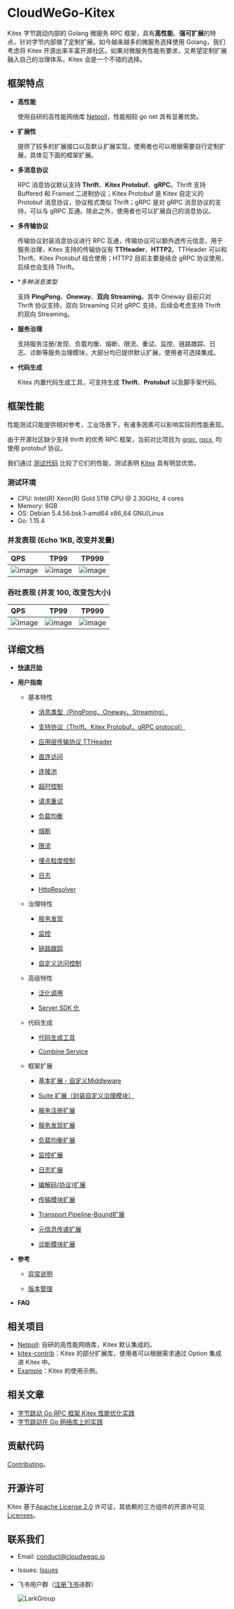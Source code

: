 # CloudWeGo-Kitex

Kitex 字节跳动内部的 Golang 微服务 RPC 框架，具有**高性能**、**强可扩展**的特点，针对字节内部做了定制扩展。如今越来越多的微服务选择使用 Golang，我们考虑将 Kitex 开源出来丰富开源社区。如果对微服务性能有要求，又希望定制扩展融入自己的治理体系，Kitex 会是一个不错的选择。

## 框架特点

- **高性能**

  使用自研的高性能网络库 [Netpoll](https://github.com/cloudwego/netpoll)，性能相较 go net 具有显著优势。

- **扩展性**

  提供了较多的扩展接口以及默认扩展实现，使用者也可以根据需要自行定制扩展，具体见下面的框架扩展。

- **多消息协议**

  RPC 消息协议默认支持 **Thrift**、**Kitex Protobuf**、**gRPC**。Thrift 支持 Buffered 和 Framed 二进制协议；Kitex Protobuf 是 Kitex 自定义的 Protobuf 消息协议，协议格式类似 Thrift；gRPC 是对 gRPC 消息协议的支持，可以与 gRPC 互通。除此之外，使用者也可以扩展自己的消息协议。

- **多传输协议**

  传输协议封装消息协议进行 RPC 互通，传输协议可以额外透传元信息，用于服务治理，Kitex 支持的传输协议有 **TTHeader**、**HTTP2**。TTHeader 可以和 Thrift、Kitex Protobuf 结合使用；HTTP2 目前主要是结合 gRPC 协议使用，后续也会支持 Thrift。

- **多种消息类型*

  支持 **PingPong**、**Oneway**、**双向 Streaming**。其中 Oneway 目前只对 Thrift 协议支持，双向 Streaming 只对 gRPC 支持，后续会考虑支持 Thrift 的双向 Streaming。

- **服务治理**


  支持服务注册/发现、负载均衡、熔断、限流、重试、监控、链路跟踪、日志、诊断等服务治理模块，大部分均已提供默认扩展，使用者可选择集成。

- **代码生成**

  Kitex 内置代码生成工具，可支持生成 **Thrift**、**Protobuf** 以及脚手架代码。

## 框架性能

性能测试只能提供相对参考，工业场景下，有诸多因素可以影响实际的性能表现。

由于开源社区缺少支持 thrift 的优秀 RPC 框架，当前对比项目为 [grpc](https://github.com/grpc/grpc), [rpcx](https://github.com/smallnest/rpcx), 均使用 protobuf 协议。

我们通过 [测试代码](https://github.com/cloudwego/kitex-benchmark) 比较了它们的性能，测试表明 [Kitex](https://github.com/cloudwego/kitex) 具有明显优势。

### 测试环境

* CPU:    Intel(R) Xeon(R) Gold 5118 CPU @ 2.30GHz, 4 cores
* Memory: 8GB
* OS:     Debian 5.4.56.bsk.1-amd64 x86_64 GNU/Linux
* Go:     1.15.4

### 并发表现 (Echo 1KB, 改变并发量)

| QPS                                                  |                         TP99                          |                         TP999                          |
| :--------------------------------------------------- | :---------------------------------------------------: | :----------------------------------------------------: |
| ![image](docs/images/performance_concurrent_qps.png) | ![image](docs/images/performance_concurrent_tp99.png) | ![image](docs/images/performance_concurrent_tp999.png) |

### 吞吐表现 (并发 100, 改变包大小)

| QPS                                                |                        TP99                         |                        TP999                         |
| :------------------------------------------------- | :-------------------------------------------------: | :--------------------------------------------------: |
| ![image](docs/images/performance_bodysize_qps.png) | ![image](docs/images/performance_bodysize_tp99.png) | ![image](docs/images/performance_bodysize_tp999.png) |

## 详细文档
  - [**快速开始**](docs/guide/getting_started_cn.md)

  - **用户指南**
    
    - 基本特性
    
      - [消息类型（PingPong、Oneway、Streaming）](docs/guide/basic-features/message_type_cn.md)
    
      - [支持协议（Thrift、Kitex Protobuf、gRPC protocol）](docs/guide/basic-features/protocols_cn.md)
    
      - [应用层传输协议 TTHeader](docs/guide/basic-features/ttheader_cn.md)
    
      - [直连访问](docs/guide/basic-features/visit_directly_cn.md)
    
      - [连接池](docs/guide/basic-features/connpool_cn.md)
    
      - [超时控制](docs/guide/basic-features/timeout_cn.md)
    
      - [请求重试](docs/guide/basic-features/retry_cn.md)
    
      - [负载均衡](docs/guide/basic-features/loadbalance_cn.md) 
    
      - [熔断](docs/guide/basic-features/circuitbreaker_cn.md)
    
      - [限流](docs/guide/basic-features/limiting_cn.md)
    
      - [埋点粒度控制](docs/guide/basic-features/tracing_cn.md)
    
      - [日志](docs/guide/basic-features/logging_cn.md)
      
      - [HttpResolver](docs/guide/basic-features/HTTP_resolver_cn.md)
    
    - 治理特性
      
      - [服务发现](docs/guide/service-governance/discovery_cn.md)
      
      - [监控](docs/guide/service-governance/monitoring_cn.md)
      
      - [链路跟踪](docs/guide/service-governance/tracing_cn.md)
      
      - [自定义访问控制](docs/guide/service-governance/access_control_cn.md)
      
    - 高级特性
    
      - [泛化调用](docs/guide/advanced-feature/TODO_cn.md)
    
      - [Server SDK 化](docs/guide/basic-features/invoker_cn.md)
    
    - 代码生成
    
      - [代码生成工具](docs/guide/basic-features/code_generation_cn.md)

      - [Combine Service](docs/guide/basic-features/combine_service_cn.md)
    
    - 框架扩展
    
      - [基本扩展 - 自定义Middleware](docs/guide/extension/middleware_cn.md)
    
      - [Suite 扩展（封装自定义治理模块）](docs/guide/extension/suite_cn.md)
    
      - [服务注册扩展](docs/guide/extension/registry_cn.md)
    
      - [服务发现扩展](docs/guide/extension/discovery_cn.md)
    
      - [负载均衡扩展](docs/guide/extension/loadbalance_cn.md)
    
      - [监控扩展](docs/guide/extension/monitoring_cn.md)
    
      - [日志扩展](docs/guide/basic-features/logging_cn.md)
    
      - [编解码(协议)扩展](docs/guide/extension/codec_cn.md)
    
      - [传输模块扩展](docs/guide/extension/transport_cn.md)
    
      - [Transport Pipeline-Bound扩展](docs/guide/extension/trans_pipeline_cn.md)
    
      - [元信息传递扩展](docs/guide/extension/transmeta_cn.md)
    
      - [诊断模块扩展](docs/guide/extension/diagnosis_cn.md)
    
  - **参考**

    - [异常说明](docs/reference/exception_cn.md)

    - [版本管理](docs/reference/version_cn.md)   

  - **FAQ**
## 相关项目
- [Netpoll](https://github.com/cloudwego/netpoll): 自研的高性能网络库，Kitex 默认集成的。
- [kitex-contrib](https://github.com/kitex-contrib)：Kitex 的部分扩展库，使用者可以根据需求通过 Option 集成进 Kitex 中。
- [Example](https://github.com/cloudwego/kitex-examples)：Kitex 的使用示例。

## 相关文章

- [字节跳动 Go RPC 框架 Kitex 性能优化实践](https://mp.weixin.qq.com/s/Xoaoiotl7ZQoG2iXo9_DWg)
- [字节跳动在 Go 网络库上的实践](https://mp.weixin.qq.com/s?__biz=MzI1MzYzMjE0MQ==&mid=2247485756&idx=1&sn=4d2712e4bfb9be27a790fa15159a7be1&chksm=e9d0c2dedea74bc8179af39888a5b2b99266587cad32744ad11092b91ec2e2babc74e69090e6&scene=21#wechat_redirect)

## 贡献代码

[Contributing](CONTRIBUTING.md)。

## 开源许可
Kitex 基于[Apache License 2.0](LICENSE) 许可证，其依赖的三方组件的开源许可见 [Licenses](licenses)。

## 联系我们
- Email: conduct@cloudwego.io
- Issues: [Issues](https://github.com/cloudwego/kitex/issues)
- 飞书用户群（[注册飞书](https://www.feishu.cn/)进群）

  ![LarkGroup](docs/images/LarkGroup.jpg) 




